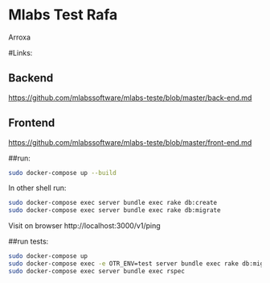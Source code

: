 # Mlabs Test Rafa

Arroxa

#Links:
## Backend
https://github.com/mlabssoftware/mlabs-teste/blob/master/back-end.md

## Frontend
https://github.com/mlabssoftware/mlabs-teste/blob/master/front-end.md

##run:

```sh
sudo docker-compose up --build
```

In other shell run:

```sh
sudo docker-compose exec server bundle exec rake db:create
sudo docker-compose exec server bundle exec rake db:migrate
```

Visit on browser http://localhost:3000/v1/ping

##run tests:

```sh
sudo docker-compose up
sudo docker-compose exec -e OTR_ENV=test server bundle exec rake db:migrate
sudo docker-compose exec server bundle exec rspec
```